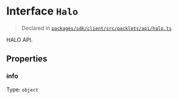 # Interface `Halo`
> Declared in [`packages/sdk/client/src/packlets/api/halo.ts`]()

HALO API.
## Properties
### info 
Type: `object`